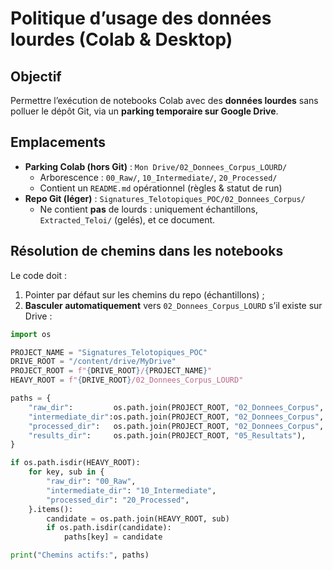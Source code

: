 # Politique d’usage des données lourdes (Colab & Desktop)

## Objectif
Permettre l’exécution de notebooks Colab avec des **données lourdes** sans polluer le dépôt Git, via un **parking temporaire sur Google Drive**.

## Emplacements
- **Parking Colab (hors Git)** : `Mon Drive/02_Donnees_Corpus_LOURD/`
  - Arborescence : `00_Raw/`, `10_Intermediate/`, `20_Processed/`
  - Contient un `README.md` opérationnel (règles & statut de run)
- **Repo Git (léger)** : `Signatures_Telotopiques_POC/02_Donnees_Corpus/`
  - Ne contient **pas** de lourds : uniquement échantillons, `Extracted_Teloi/` (gelés), et ce document.

## Résolution de chemins dans les notebooks
Le code doit :
1. Pointer par défaut sur les chemins du repo (échantillons) ;
2. **Basculer automatiquement** vers `02_Donnees_Corpus_LOURD` s’il existe sur Drive :

```python
import os

PROJECT_NAME = "Signatures_Telotopiques_POC"
DRIVE_ROOT = "/content/drive/MyDrive"
PROJECT_ROOT = f"{DRIVE_ROOT}/{PROJECT_NAME}"
HEAVY_ROOT = f"{DRIVE_ROOT}/02_Donnees_Corpus_LOURD"

paths = {
    "raw_dir":         os.path.join(PROJECT_ROOT, "02_Donnees_Corpus", "00_Raw"),
    "intermediate_dir":os.path.join(PROJECT_ROOT, "02_Donnees_Corpus", "10_Intermediate"),
    "processed_dir":   os.path.join(PROJECT_ROOT, "02_Donnees_Corpus", "20_Processed"),
    "results_dir":     os.path.join(PROJECT_ROOT, "05_Resultats"),
}

if os.path.isdir(HEAVY_ROOT):
    for key, sub in {
        "raw_dir": "00_Raw",
        "intermediate_dir": "10_Intermediate",
        "processed_dir": "20_Processed",
    }.items():
        candidate = os.path.join(HEAVY_ROOT, sub)
        if os.path.isdir(candidate):
            paths[key] = candidate

print("Chemins actifs:", paths)
